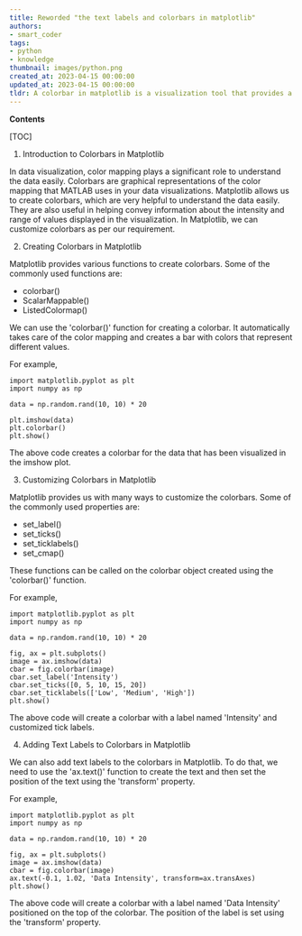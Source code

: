 ```yaml
---
title: Reworded "the text labels and colorbars in matplotlib"
authors:
- smart_coder
tags:
- python
- knowledge
thumbnail: images/python.png
created_at: 2023-04-15 00:00:00
updated_at: 2023-04-15 00:00:00
tldr: A colorbar in matplotlib is a visualization tool that provides a map of colors to values and its text labels can be added using the `set\_ticklabels()` function.
---
```


**Contents**

[TOC]

1. Introduction to Colorbars in Matplotlib

In data visualization, color mapping plays a significant role to understand the data easily. Colorbars are graphical representations of the color mapping that MATLAB uses in your data visualizations. Matplotlib allows us to create colorbars, which are very helpful to understand the data easily. They are also useful in helping convey information about the intensity and range of values displayed in the visualization. In Matplotlib, we can customize colorbars as per our requirement.

2. Creating Colorbars in Matplotlib

Matplotlib provides various functions to create colorbars. Some of the commonly used functions are:

* colorbar()
* ScalarMappable()
* ListedColormap()

We can use the 'colorbar()' function for creating a colorbar. It automatically takes care of the color mapping and creates a bar with colors that represent different values.

For example,

```
import matplotlib.pyplot as plt
import numpy as np

data = np.random.rand(10, 10) * 20

plt.imshow(data)
plt.colorbar()
plt.show()
```

The above code creates a colorbar for the data that has been visualized in the imshow plot.

3. Customizing Colorbars in Matplotlib

Matplotlib provides us with many ways to customize the colorbars. Some of the commonly used properties are:

* set_label()
* set_ticks()
* set_ticklabels()
* set_cmap()

These functions can be called on the colorbar object created using the 'colorbar()' function.

For example,

```
import matplotlib.pyplot as plt
import numpy as np

data = np.random.rand(10, 10) * 20

fig, ax = plt.subplots()
image = ax.imshow(data)
cbar = fig.colorbar(image)
cbar.set_label('Intensity')
cbar.set_ticks([0, 5, 10, 15, 20])
cbar.set_ticklabels(['Low', 'Medium', 'High'])
plt.show()
```

The above code will create a colorbar with a label named 'Intensity' and customized tick labels.

4. Adding Text Labels to Colorbars in Matplotlib

We can also add text labels to the colorbars in Matplotlib. To do that, we need to use the 'ax.text()' function to create the text and then set the position of the text using the 'transform' property.

For example,

```
import matplotlib.pyplot as plt
import numpy as np

data = np.random.rand(10, 10) * 20

fig, ax = plt.subplots()
image = ax.imshow(data)
cbar = fig.colorbar(image)
ax.text(-0.1, 1.02, 'Data Intensity', transform=ax.transAxes)
plt.show()
```

The above code will create a colorbar with a label named 'Data Intensity' positioned on the top of the colorbar. The position of the label is set using the 'transform' property.
